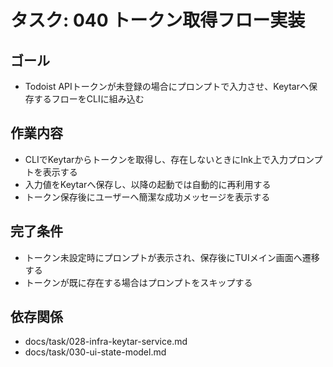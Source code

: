 # タスク: 040 トークン取得フロー実装

## ゴール

- Todoist APIトークンが未登録の場合にプロンプトで入力させ、Keytarへ保存するフローをCLIに組み込む

## 作業内容

- CLIでKeytarからトークンを取得し、存在しないときにInk上で入力プロンプトを表示する
- 入力値をKeytarへ保存し、以降の起動では自動的に再利用する
- トークン保存後にユーザーへ簡潔な成功メッセージを表示する

## 完了条件

- トークン未設定時にプロンプトが表示され、保存後にTUIメイン画面へ遷移する
- トークンが既に存在する場合はプロンプトをスキップする

## 依存関係

- docs/task/028-infra-keytar-service.md
- docs/task/030-ui-state-model.md
